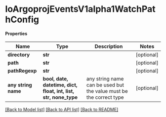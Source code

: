 # IoArgoprojEventsV1alpha1WatchPathConfig

#### Properties
Name | Type | Description | Notes
------------ | ------------- | ------------- | -------------
**directory** | **str** |  | [optional] 
**path** | **str** |  | [optional] 
**pathRegexp** | **str** |  | [optional] 
**any string name** | **bool, date, datetime, dict, float, int, list, str, none_type** | any string name can be used but the value must be the correct type | [optional]

[[Back to Model list]](../README.md#documentation-for-models) [[Back to API list]](../README.md#documentation-for-api-endpoints) [[Back to README]](../README.md)

